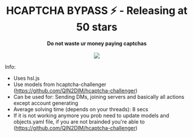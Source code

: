 <h1 align="center">HCAPTCHA BYPASS ⚡ - Releasing at 50 stars</h1>

<p align='center'>
    <b>Do not waste ur money paying captchas</b><br>
    <br>
    <img src='https://cdn.discordapp.com/attachments/954374798975324201/955160826564714586/Capture5555.PNG'>
</p>


Info:
- Uses hsl.js
- Use models from hcaptcha-challenger (https://github.com/QIN2DIM/hcaptcha-challenger)
- Can be used for: Sending DMs, joining servers and basically all actions except account generating
- Average solving time (depends on your threads): 8 secs
- If it is not working anymore you prob need to update models and objects.yaml file, if you are not brainded you're able to (https://github.com/QIN2DIM/hcaptcha-challenger)

